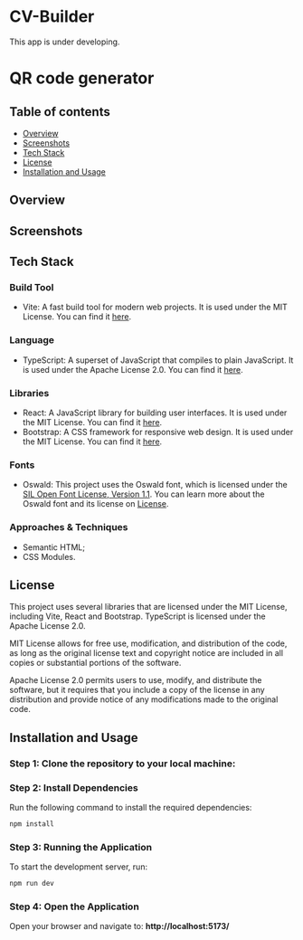 # CV-Builder

This app is under developing.

# QR code generator

## Table of contents

- [Overview](#overview)
- [Screenshots](#screenshots)
- [Tech Stack](#tech-stack)
- [License](#license)
- [Installation and Usage](#installation-and-usage)

## Overview

## Screenshots

## Tech Stack

### Build Tool
- Vite: A fast build tool for modern web projects. It is used under the MIT License. You can find it [here](https://github.com/vitejs/vite/blob/main/LICENSE).

### Language
- TypeScript: A superset of JavaScript that compiles to plain JavaScript. It is used under the Apache License 2.0. You can find it [here](https://github.com/microsoft/TypeScript/blob/main/LICENSE.txt).

### Libraries
- React: A JavaScript library for building user interfaces. It is used under the MIT License. You can find it [here](https://github.com/facebook/react/blob/main/LICENSE).
- Bootstrap: A CSS framework for responsive web design. It is used under the MIT License. You can find it [here](https://github.com/twbs/bootstrap/blob/main/LICENSE).

### Fonts
- Oswald: This project uses the Oswald font, which is licensed under the [SIL Open Font License, Version 1.1](https://openfontlicense.org/open-font-license-official-text/). You can learn more about the Oswald font and its license on [License](https://fonts.google.com/specimen/Oswald/license).

### Approaches & Techniques
- Semantic HTML;
- CSS Modules.

## License
This project uses several libraries that are licensed under the MIT License, including Vite, React and Bootstrap. TypeScript is licensed under the Apache License 2.0.

MIT License allows for free use, modification, and distribution of the code, as long as the original license text and copyright notice are included in all copies or substantial portions of the software.

Apache License 2.0 permits users to use, modify, and distribute the software, but it requires that you include a copy of the license in any distribution and provide notice of any modifications made to the original code.

## Installation and Usage
### Step 1: Clone the repository to your local machine:
### Step 2: Install Dependencies
Run the following command to install the required dependencies:

```bash
npm install
```
### Step 3: Running the Application
To start the development server, run:

```bash
npm run dev
```
### Step 4: Open the Application
Open your browser and navigate to: 
**http://localhost:5173/**
